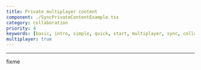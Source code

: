 ```yaml
---
title: Private multiplayer content
component: ./SyncPrivateContentExample.tsx
category: collaboration
priority: 4
keywords: [basic, intro, simple, quick, start, multiplayer, sync, collaboration]
multiplayer: true
---
```


---

fixme
